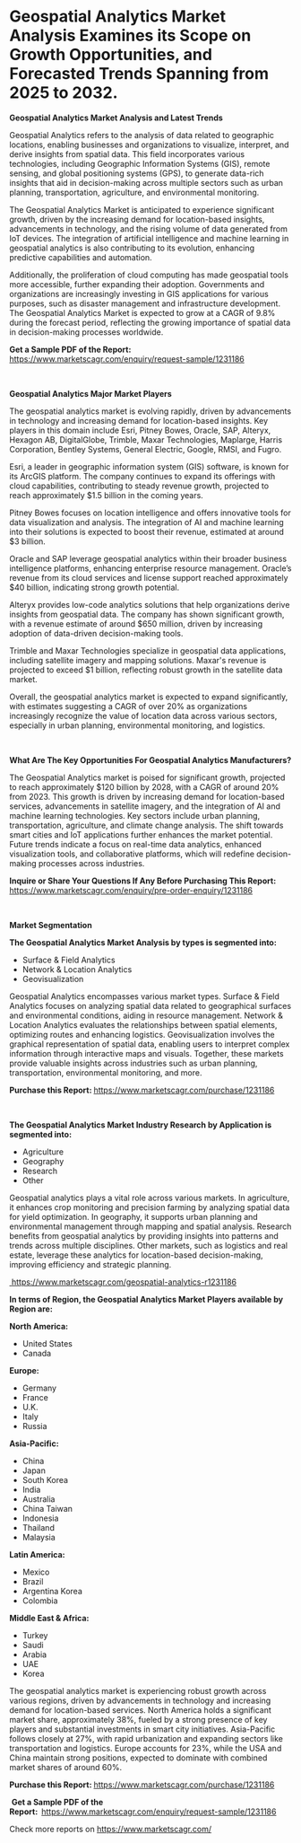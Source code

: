 <p><h1>Geospatial Analytics Market Analysis Examines its Scope on Growth Opportunities, and Forecasted Trends Spanning from 2025 to 2032.</h1></p><p><strong>Geospatial Analytics Market Analysis and Latest Trends</strong></p>
<p><p>Geospatial Analytics refers to the analysis of data related to geographic locations, enabling businesses and organizations to visualize, interpret, and derive insights from spatial data. This field incorporates various technologies, including Geographic Information Systems (GIS), remote sensing, and global positioning systems (GPS), to generate data-rich insights that aid in decision-making across multiple sectors such as urban planning, transportation, agriculture, and environmental monitoring.</p><p>The Geospatial Analytics Market is anticipated to experience significant growth, driven by the increasing demand for location-based insights, advancements in technology, and the rising volume of data generated from IoT devices. The integration of artificial intelligence and machine learning in geospatial analytics is also contributing to its evolution, enhancing predictive capabilities and automation.</p><p>Additionally, the proliferation of cloud computing has made geospatial tools more accessible, further expanding their adoption. Governments and organizations are increasingly investing in GIS applications for various purposes, such as disaster management and infrastructure development. The Geospatial Analytics Market is expected to grow at a CAGR of 9.8% during the forecast period, reflecting the growing importance of spatial data in decision-making processes worldwide.</p></p>
<p><strong>Get a Sample PDF of the Report:&nbsp;</strong> <a href="https://www.marketscagr.com/enquiry/request-sample/1231186?utm_campaign=2634&utm_medium=2&utm_source=Github&utm_content=ia&utm_term=11032025&utm_id=geospatial-analytics">https://www.marketscagr.com/enquiry/request-sample/1231186</a></p>
<p>&nbsp;</p>
<p><strong>Geospatial Analytics Major Market Players</strong></p>
<p><p>The geospatial analytics market is evolving rapidly, driven by advancements in technology and increasing demand for location-based insights. Key players in this domain include Esri, Pitney Bowes, Oracle, SAP, Alteryx, Hexagon AB, DigitalGlobe, Trimble, Maxar Technologies, Maplarge, Harris Corporation, Bentley Systems, General Electric, Google, RMSI, and Fugro.</p><p>Esri, a leader in geographic information system (GIS) software, is known for its ArcGIS platform. The company continues to expand its offerings with cloud capabilities, contributing to steady revenue growth, projected to reach approximately $1.5 billion in the coming years.</p><p>Pitney Bowes focuses on location intelligence and offers innovative tools for data visualization and analysis. The integration of AI and machine learning into their solutions is expected to boost their revenue, estimated at around $3 billion.</p><p>Oracle and SAP leverage geospatial analytics within their broader business intelligence platforms, enhancing enterprise resource management. Oracle’s revenue from its cloud services and license support reached approximately $40 billion, indicating strong growth potential.</p><p>Alteryx provides low-code analytics solutions that help organizations derive insights from geospatial data. The company has shown significant growth, with a revenue estimate of around $650 million, driven by increasing adoption of data-driven decision-making tools.</p><p>Trimble and Maxar Technologies specialize in geospatial data applications, including satellite imagery and mapping solutions. Maxar's revenue is projected to exceed $1 billion, reflecting robust growth in the satellite data market.</p><p>Overall, the geospatial analytics market is expected to expand significantly, with estimates suggesting a CAGR of over 20% as organizations increasingly recognize the value of location data across various sectors, especially in urban planning, environmental monitoring, and logistics.</p></p>
<p>&nbsp;</p>
<p><strong>What Are The Key Opportunities For Geospatial Analytics Manufacturers?</strong></p>
<p><p>The Geospatial Analytics market is poised for significant growth, projected to reach approximately $120 billion by 2028, with a CAGR of around 20% from 2023. This growth is driven by increasing demand for location-based services, advancements in satellite imagery, and the integration of AI and machine learning technologies. Key sectors include urban planning, transportation, agriculture, and climate change analysis. The shift towards smart cities and IoT applications further enhances the market potential. Future trends indicate a focus on real-time data analytics, enhanced visualization tools, and collaborative platforms, which will redefine decision-making processes across industries.</p></p>
<p><strong>Inquire or Share Your Questions If Any Before Purchasing This Report:</strong> <a href="https://www.marketscagr.com/enquiry/pre-order-enquiry/1231186?utm_campaign=2634&utm_medium=2&utm_source=Github&utm_content=ia&utm_term=11032025&utm_id=geospatial-analytics">https://www.marketscagr.com/enquiry/pre-order-enquiry/1231186</a></p>
<p>&nbsp;</p>
<p><strong>Market Segmentation</strong></p>
<p><strong>The Geospatial Analytics Market Analysis by types is segmented into:</strong></p>
<p><ul><li>Surface & Field Analytics</li><li>Network & Location Analytics</li><li>Geovisualization</li></ul></p>
<p><p>Geospatial Analytics encompasses various market types. Surface & Field Analytics focuses on analyzing spatial data related to geographical surfaces and environmental conditions, aiding in resource management. Network & Location Analytics evaluates the relationships between spatial elements, optimizing routes and enhancing logistics. Geovisualization involves the graphical representation of spatial data, enabling users to interpret complex information through interactive maps and visuals. Together, these markets provide valuable insights across industries such as urban planning, transportation, environmental monitoring, and more.</p></p>
<p><strong>Purchase this Report:&nbsp;</strong><a href="https://www.marketscagr.com/purchase/1231186?utm_campaign=2634&utm_medium=2&utm_source=Github&utm_content=ia&utm_term=11032025&utm_id=geospatial-analytics">https://www.marketscagr.com/purchase/1231186</a></p>
<p>&nbsp;</p>
<p><strong>The Geospatial Analytics Market Industry Research by Application is segmented into:</strong></p>
<p><ul><li>Agriculture</li><li>Geography</li><li>Research</li><li>Other</li></ul></p>
<p><p>Geospatial analytics plays a vital role across various markets. In agriculture, it enhances crop monitoring and precision farming by analyzing spatial data for yield optimization. In geography, it supports urban planning and environmental management through mapping and spatial analysis. Research benefits from geospatial analytics by providing insights into patterns and trends across multiple disciplines. Other markets, such as logistics and real estate, leverage these analytics for location-based decision-making, improving efficiency and strategic planning.</p></p>
<p><a href="https://www.marketscagr.com/geospatial-analytics-r1231186?utm_campaign=2634&utm_medium=2&utm_source=Github&utm_content=ia&utm_term=11032025&utm_id=geospatial-analytics">&nbsp;https://www.marketscagr.com/geospatial-analytics-r1231186</a></p>
<p><strong>In terms of Region, the Geospatial Analytics Market Players available by Region are:</strong></p>
<p>
    <p> <strong> North America: </strong>
        <ul>
            <li>United States</li>
            <li>Canada</li>
        </ul>
        </p> 
    <p> <strong> Europe: </strong>
        <ul>
            <li>Germany</li>
            <li>France</li>
            <li>U.K.</li>
            <li>Italy</li>
            <li>Russia</li>
        </ul>
        </p> 
    <p> <strong> Asia-Pacific: </strong>
        <ul>
            <li>China</li>
            <li>Japan</li>
            <li>South Korea</li>
            <li>India</li>
            <li>Australia</li>
            <li>China Taiwan</li>
            <li>Indonesia</li>
            <li>Thailand</li>
            <li>Malaysia</li>
        </ul>
        </p> 
    <p> <strong> Latin America: </strong>
        <ul>
            <li>Mexico</li>
            <li>Brazil</li>
            <li>Argentina Korea</li>
            <li>Colombia</li>
        </ul>
        </p> 
    <p> <strong> Middle East & Africa: </strong>
        <ul>
            <li>Turkey</li>
            <li>Saudi</li>
            <li>Arabia</li>
            <li>UAE</li>
            <li>Korea</li>
        </ul>
    </p>
    </p>
<p><p>The geospatial analytics market is experiencing robust growth across various regions, driven by advancements in technology and increasing demand for location-based services. North America holds a significant market share, approximately 38%, fueled by a strong presence of key players and substantial investments in smart city initiatives. Asia-Pacific follows closely at 27%, with rapid urbanization and expanding sectors like transportation and logistics. Europe accounts for 23%, while the USA and China maintain strong positions, expected to dominate with combined market shares of around 60%.</p></p>
<p><strong>Purchase this Report: </strong><a href="https://www.marketscagr.com/purchase/1231186?utm_campaign=2634&utm_medium=2&utm_source=Github&utm_content=ia&utm_term=11032025&utm_id=geospatial-analytics">https://www.marketscagr.com/purchase/1231186</a></p>
<p>&nbsp;<strong>Get a Sample PDF of the Report:&nbsp;&nbsp;</strong><a href="https://www.marketscagr.com/enquiry/request-sample/1231186?utm_campaign=2634&utm_medium=2&utm_source=Github&utm_content=ia&utm_term=11032025&utm_id=geospatial-analytics">https://www.marketscagr.com/enquiry/request-sample/1231186</a></p>
<p><strong></strong></p>
<p>Check more reports on <a href="https://www.marketscagr.com/?utm_campaign=2634&utm_medium=2&utm_source=Github&utm_content=ia&utm_term=11032025&utm_id=geospatial-analytics">https://www.marketscagr.com/</a></p>